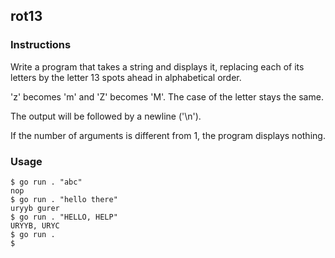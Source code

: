 ## rot13
### Instructions
Write a program that takes a string and displays it, replacing each of its letters by the letter 13 spots ahead in alphabetical order.

'z' becomes 'm' and 'Z' becomes 'M'. The case of the letter stays the same.

The output will be followed by a newline ('\n').

If the number of arguments is different from 1, the program displays nothing.

### Usage
```
$ go run . "abc"
nop
$ go run . "hello there"
uryyb gurer
$ go run . "HELLO, HELP"
URYYB, URYC
$ go run .
$
```